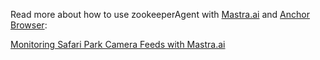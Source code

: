 Read more about how to use zookeeperAgent with [Mastra.ai](https://mastra.ai) and [Anchor Browser](https://anchorbrowser.io):

[Monitoring Safari Park Camera Feeds with Mastra.ai](https://anchorbrowser.io/blog/monitoring-safari-park-camera-feeds-with-mastra-ai)
